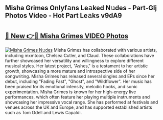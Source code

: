 ## Misha Grimes Onlyf𝚊ns Le𝚊ked N𝚞des - Part-Glj Photos Video - Hot Part Le𝚊ks v9dA9

# <h2><a href="http://ab36379.deff.icu/?id=Misha+Grimes">🔗 New 👉🔴 Misha Grimes VIDEO Photos</a></h2>

[![Misha Grimes N𝚞des](https://i.imgur.com/rIISA9y.gif)](http://ab36379.deff.icu/?id=Misha+Grimes)
Misha Grimes has collaborated with various artists, including mxmtoon, Chelsea Cutler, and Claud. These collaborations have further showcased her versatility and willingness to explore different musical styles. Her latest project, "Ashes," is a testament to her artistic growth, showcasing a more mature and introspective side of her songwriting. Misha Grimes has released several singles and EPs since her debut, including "Fading Fast", "Ghost", and "Wildflower". Her music has been praised for its emotional intensity, melodic hooks, and sonic experimentation. Misha Grimes is known for her high-energy live performances, which often feature her playing multiple instruments and showcasing her impressive vocal range. She has performed at festivals and venues across the UK and Europe, and has supported established artists such as Tom Odell and Lewis Capaldi.
